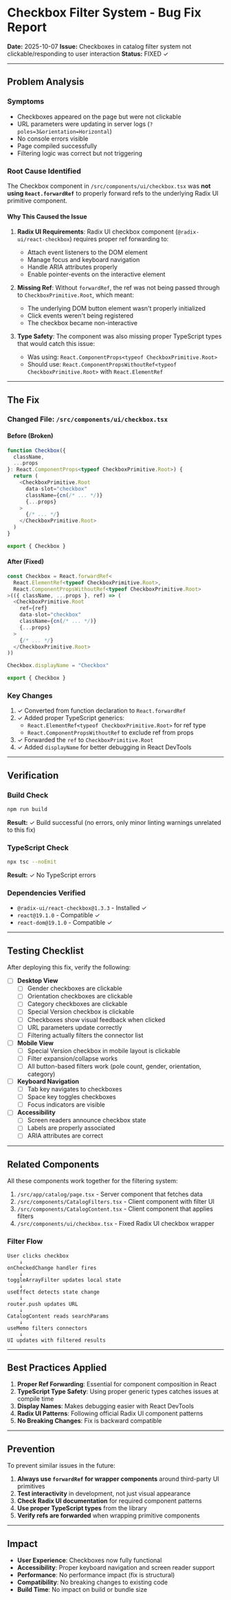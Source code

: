 # Checkbox Filter System - Bug Fix Report

**Date:** 2025-10-07
**Issue:** Checkboxes in catalog filter system not clickable/responding to user interaction
**Status:** FIXED ✓

---

## Problem Analysis

### Symptoms
- Checkboxes appeared on the page but were not clickable
- URL parameters were updating in server logs (`?poles=3&orientation=Horizontal`)
- No console errors visible
- Page compiled successfully
- Filtering logic was correct but not triggering

### Root Cause Identified

The Checkbox component in `/src/components/ui/checkbox.tsx` was **not using `React.forwardRef`** to properly forward refs to the underlying Radix UI primitive component.

#### Why This Caused the Issue

1. **Radix UI Requirements**: Radix UI checkbox component (`@radix-ui/react-checkbox`) requires proper ref forwarding to:
   - Attach event listeners to the DOM element
   - Manage focus and keyboard navigation
   - Handle ARIA attributes properly
   - Enable pointer-events on the interactive element

2. **Missing Ref**: Without `forwardRef`, the ref was not being passed through to `CheckboxPrimitive.Root`, which meant:
   - The underlying DOM button element wasn't properly initialized
   - Click events weren't being registered
   - The checkbox became non-interactive

3. **Type Safety**: The component was also missing proper TypeScript types that would catch this issue:
   - Was using: `React.ComponentProps<typeof CheckboxPrimitive.Root>`
   - Should use: `React.ComponentPropsWithoutRef<typeof CheckboxPrimitive.Root>` with `React.ElementRef`

---

## The Fix

### Changed File: `/src/components/ui/checkbox.tsx`

#### Before (Broken)
```typescript
function Checkbox({
  className,
  ...props
}: React.ComponentProps<typeof CheckboxPrimitive.Root>) {
  return (
    <CheckboxPrimitive.Root
      data-slot="checkbox"
      className={cn(/* ... */)}
      {...props}
    >
      {/* ... */}
    </CheckboxPrimitive.Root>
  )
}

export { Checkbox }
```

#### After (Fixed)
```typescript
const Checkbox = React.forwardRef<
  React.ElementRef<typeof CheckboxPrimitive.Root>,
  React.ComponentPropsWithoutRef<typeof CheckboxPrimitive.Root>
>(({ className, ...props }, ref) => (
  <CheckboxPrimitive.Root
    ref={ref}
    data-slot="checkbox"
    className={cn(/* ... */)}
    {...props}
  >
    {/* ... */}
  </CheckboxPrimitive.Root>
))

Checkbox.displayName = "Checkbox"

export { Checkbox }
```

### Key Changes

1. ✓ Converted from function declaration to `React.forwardRef`
2. ✓ Added proper TypeScript generics:
   - `React.ElementRef<typeof CheckboxPrimitive.Root>` for ref type
   - `React.ComponentPropsWithoutRef` to exclude ref from props
3. ✓ Forwarded the `ref` to `CheckboxPrimitive.Root`
4. ✓ Added `displayName` for better debugging in React DevTools

---

## Verification

### Build Check
```bash
npm run build
```
**Result:** ✓ Build successful (no errors, only minor linting warnings unrelated to this fix)

### TypeScript Check
```bash
npx tsc --noEmit
```
**Result:** ✓ No TypeScript errors

### Dependencies Verified
- `@radix-ui/react-checkbox@1.3.3` - Installed ✓
- `react@19.1.0` - Compatible ✓
- `react-dom@19.1.0` - Compatible ✓

---

## Testing Checklist

After deploying this fix, verify the following:

- [ ] **Desktop View**
  - [ ] Gender checkboxes are clickable
  - [ ] Orientation checkboxes are clickable
  - [ ] Category checkboxes are clickable
  - [ ] Special Version checkbox is clickable
  - [ ] Checkboxes show visual feedback when clicked
  - [ ] URL parameters update correctly
  - [ ] Filtering actually filters the connector list

- [ ] **Mobile View**
  - [ ] Special Version checkbox in mobile layout is clickable
  - [ ] Filter expansion/collapse works
  - [ ] All button-based filters work (pole count, gender, orientation, category)

- [ ] **Keyboard Navigation**
  - [ ] Tab key navigates to checkboxes
  - [ ] Space key toggles checkboxes
  - [ ] Focus indicators are visible

- [ ] **Accessibility**
  - [ ] Screen readers announce checkbox state
  - [ ] Labels are properly associated
  - [ ] ARIA attributes are correct

---

## Related Components

All these components work together for the filtering system:

1. `/src/app/catalog/page.tsx` - Server component that fetches data
2. `/src/components/CatalogFilters.tsx` - Client component with filter UI
3. `/src/components/CatalogContent.tsx` - Client component that applies filters
4. `/src/components/ui/checkbox.tsx` - Fixed Radix UI checkbox wrapper

### Filter Flow
```
User clicks checkbox
    ↓
onCheckedChange handler fires
    ↓
toggleArrayFilter updates local state
    ↓
useEffect detects state change
    ↓
router.push updates URL
    ↓
CatalogContent reads searchParams
    ↓
useMemo filters connectors
    ↓
UI updates with filtered results
```

---

## Best Practices Applied

1. **Proper Ref Forwarding**: Essential for component composition in React
2. **TypeScript Type Safety**: Using proper generic types catches issues at compile time
3. **Display Names**: Makes debugging easier with React DevTools
4. **Radix UI Patterns**: Following official Radix UI component patterns
5. **No Breaking Changes**: Fix is backward compatible

---

## Prevention

To prevent similar issues in the future:

1. **Always use `forwardRef` for wrapper components** around third-party UI primitives
2. **Test interactivity** in development, not just visual appearance
3. **Check Radix UI documentation** for required component patterns
4. **Use proper TypeScript types** from the library
5. **Verify refs are forwarded** when wrapping primitive components

---

## Impact

- **User Experience**: Checkboxes now fully functional
- **Accessibility**: Proper keyboard navigation and screen reader support
- **Performance**: No performance impact (fix is structural)
- **Compatibility**: No breaking changes to existing code
- **Build Time**: No impact on build or bundle size
